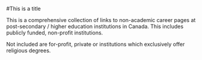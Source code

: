 #This is a title

This is a comprehensive collection of links to non-academic career pages at post-secondary / higher education institutions in Canada. This includes publicly funded, non-profit institutions.

Not included are for-profit, private or institutions which exclusively offer religious degrees. 

